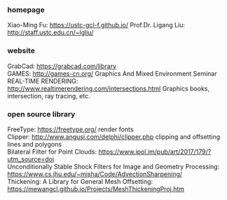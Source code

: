 ### homepage
Xiao-Ming Fu: <https://ustc-gcl-f.github.io/>
Prof.Dr. Ligang Liu: <http://staff.ustc.edu.cn/~lgliu/>


### website
GrabCad: <https://grabcad.com/library>   
GAMES: <http://games-cn.org/> Graphics And Mixed Environment Seminar  
REAL-TIME RENDERING: <http://www.realtimerendering.com/intersections.html> Graphics books, intersection, ray tracing, etc.  


### open source library
FreeType: <https://freetype.org/> render fonts  
Clipper: <http://www.angusj.com/delphi/clipper.php> clipping and offsetting lines and polygons  
Bilateral Filter for Point Clouds: <https://www.ipol.im/pub/art/2017/179/?utm_source=doi>  
Unconditionally Stable Shock Filters for Image and Geometry Processing: <https://www.cs.jhu.edu/~misha/Code/AdvectionSharpening/>  
Thickening: A Library for General Mesh Offsetting: <https://mewangcl.github.io/Projects/MeshThickeningProj.htm>
